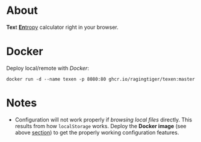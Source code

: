 # About
**Tex**t [**En**tropy](https://en.wikipedia.org/wiki/Entropy) calculator right
in your browser.

# Docker
Deploy local/remote with *Docker*:
```
docker run -d --name texen -p 8080:80 ghcr.io/ragingtiger/texen:master
```

# Notes
+ Configuration will not work properly if *browsing local files* directly. This
  results from how `localStorage` works. Deploy the **Docker image**
  (see above [section](#docker)) to get the properly working configuration
  features.
